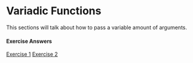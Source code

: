 # Variadic Functions

This sections will talk about how to pass a variable amount of arguments.


#### Exercise Answers

<a href="https://play.golang.org/p/pMeaXsGmTk" target="_blank">Exercise 1</a>
<a href="https://play.golang.org/p/GiXj2dizdz" target="_blank">Exercise 2</a>